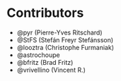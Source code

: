 # Contributors

- @pyr (Pierre-Yves Ritschard)
- @StFS (Stefán Freyr Stefánsson)
- @looztra (Christophe Furmaniak)
- @astrochoupe
- @bfritz (Brad Fritz)
- @vrivellino (Vincent R.)
